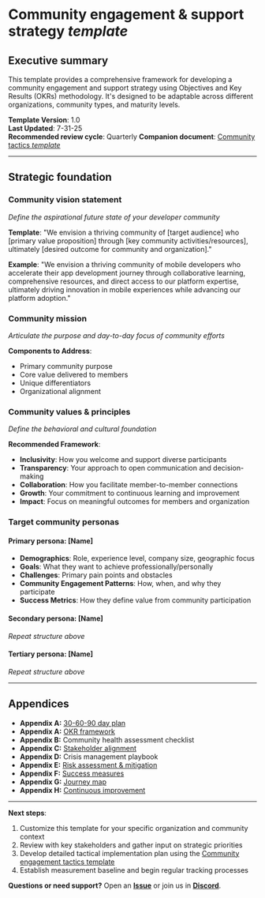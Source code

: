 # Community engagement & support strategy _template_

## Executive summary

This template provides a comprehensive framework for developing a community engagement and support strategy using Objectives and Key Results (OKRs) methodology. It's designed to be adaptable across different organizations, community types, and maturity levels.

**Template Version**: 1.0  
**Last Updated**: 7-31-25  
**Recommended review cycle**: Quarterly
**Companion document**: [Community tactics _template_](../strategy/Resources/community_tactics.md)

---

## Strategic foundation

### Community vision statement
*Define the aspirational future state of your developer community*

**Template**: "We envision a thriving community of [target audience] who [primary value proposition] through [key community activities/resources], ultimately [desired outcome for community and organization]."

**Example**: "We envision a thriving community of mobile developers who accelerate their app development journey through collaborative learning, comprehensive resources, and direct access to our platform expertise, ultimately driving innovation in mobile experiences while advancing our platform adoption."

### Community mission
*Articulate the purpose and day-to-day focus of community efforts*

**Components to Address**:
- Primary community purpose
- Core value delivered to members
- Unique differentiators
- Organizational alignment

### Community values & principles
*Define the behavioral and cultural foundation*

**Recommended Framework**:
- **Inclusivity**: How you welcome and support diverse participants
- **Transparency**: Your approach to open communication and decision-making
- **Collaboration**: How you facilitate member-to-member connections
- **Growth**: Your commitment to continuous learning and improvement
- **Impact**: Focus on meaningful outcomes for members and organization

### Target community personas

#### Primary persona: [Name]
- **Demographics**: Role, experience level, company size, geographic focus
- **Goals**: What they want to achieve professionally/personally
- **Challenges**: Primary pain points and obstacles
- **Community Engagement Patterns**: How, when, and why they participate
- **Success Metrics**: How they define value from community participation

#### Secondary persona: [Name]
*Repeat structure above*

#### Tertiary persona: [Name]
*Repeat structure above*

---

## Appendices

- **Appendix A:** [30-60-90 day plan](strategy/30-60-90-day-plan.md)
- **Appendix A:** [OKR framework](strategy/okr-framework.md)
- **Appendix B:** Community health assessment checklist
- **Appendix C:** [Stakeholder alignment](strategy/stakeholder-alignment.md)
- **Appendix D:** Crisis management playbook
- **Appendix E:** [Risk assessment & mitigation](strategy/risk-assessment-mitigation.md)
- **Appendix F:** [Success measures](strategy/success-measures.md)
- **Appendix G:** [Journey map](strategy/journey-map.md)
- **Appendix H:** [Continuous improvement](strategy/continuous-improvement-process.md)

---

**Next steps**: 
1. Customize this template for your specific organization and community context
2. Review with key stakeholders and gather input on strategic priorities
3. Develop detailed tactical implementation plan using the [Community engagement tactics template](../tactics/community-engagement-tactics-template.md)
4. Establish measurement baseline and begin regular tracking processes

**Questions or need support?** 
Open an [**Issue**](https://github.com/DevRel-Foundation/wg-community-engagement-support/issues) or join us in [**Discord**](https://discord.gg/ukMnmFjw43).